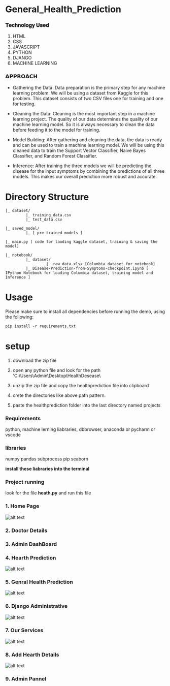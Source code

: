 # General_Health_Prediction

### 𝐓𝐞𝐜𝐡𝐧𝐨𝐥𝐨𝐠𝐲 𝐔𝐬𝐞𝐝
1. HTML
2. CSS
3. JAVASCRIPT
4. PYTHON
5. DJANGO
6. MACHINE LEARNING


### 𝗔𝗣𝗣𝗥𝗢𝗔𝗖𝗛

- Gathering the Data: Data preparation is the primary step for any machine learning problem. We will be using a dataset from Kaggle for this problem. This dataset consists of two CSV files one for training and one for testing.

- Cleaning the Data: Cleaning is the most important step in a machine learning project. The quality of our data determines the quality of our machine learning model. So it is always necessary to clean the data before feeding it to the model for training.

- Model Building: After gathering and cleaning the data, the data is ready and can be used to train a machine learning model. We will be using this cleaned data to train the Support Vector Classifier, Naive Bayes Classifier, and Random Forest Classifier. 

- Inference: After training the three models we will be predicting the disease for the input symptoms by combining the predictions of all three models. This makes our overall prediction more robust and accurate.



# Directory Structure

```
|_ dataset/
         |_ training_data.csv
         |_ test_data.csv

|_ saved_model/
         |_ [ pre-trained models ]

|_ main.py [ code for laoding kaggle dataset, training & saving the model]

|_ notebook/
         |_ dataset/
                  |_ raw_data.xlsx [Columbia dataset for notebook]
         |_ Disease-Prediction-from-Symptoms-checkpoint.ipynb [ IPython Notebook for loading Columbia dataset, training model and Inference ]
```

# Usage

Please make sure to install all dependencies before running the demo, using the following:

```
pip install -r requirements.txt
```

# setup

1. download the zip file

2. open any python file and look for the path 'C:\Users\Admin\Desktop\HealthDesease\

3. unzip the zip file and copy the healthprediction file into clipboard

4. crete the directories like above path pattern.

5. paste the healthprediction folder into the last directory named projects



### Requirements

python, machine lerning liabraries, dbbrowser, anaconda or pycharm or vscode


### libraries

numpy
pandas
subprocess
pip
seaborn

**install these liabraries into the terminal**


### Project running 



look for the file **heath.py**
and run this file



### 1. Home Page

![alt text](https://www.linkpicture.com/q/2023-02-19-6_1.png)

### 2. Doctor Details



### 3. Admin DashBoard



### 4. Hearth Prediction

![alt text](https://www.linkpicture.com/q/2023-02-19-2.png)


### 5. Genral Health Prediction

![alt text](https://www.linkpicture.com/q/2023-02-19-2.png)

### 6. Django Administrative

![alt text](https://www.linkpicture.com/q/2023-02-19-13.png)

### 7. Our Services

![alt text](https://www.linkpicture.com/q/2023-02-19-7.png)

### 8. Add Hearth Details

![alt text](https://www.linkpicture.com/q/2023-02-19-1.png)

### 9. Admin Pannel

